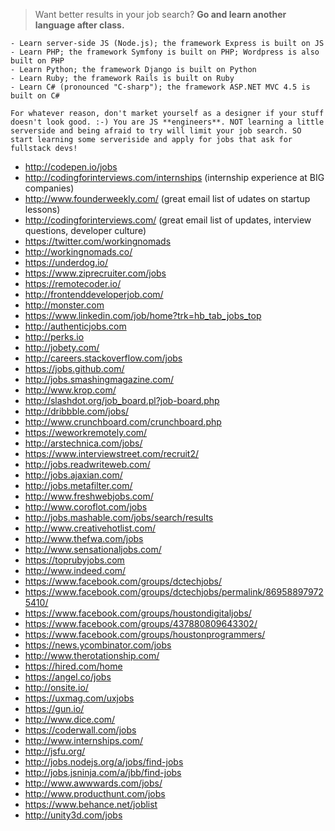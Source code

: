 > Want better results in your job search? **Go and learn another language after class.**

    - Learn server-side JS (Node.js); the framework Express is built on JS
    - Learn PHP; the framework Symfony is built on PHP; Wordpress is also built on PHP
    - Learn Python; the framework Django is built on Python
    - Learn Ruby; the framework Rails is built on Ruby
    - Learn C# (pronounced "C-sharp"); the framework ASP.NET MVC 4.5 is built on C#

    For whatever reason, don't market yourself as a designer if your stuff doesn't look good. :-) You are JS **engineers**. NOT learning a little serverside and being afraid to try will limit your job search. SO start learning some serveriside and apply for jobs that ask for fullstack devs!

- http://codepen.io/jobs
- http://codingforinterviews.com/internships (internship experience at BIG companies)
- http://www.founderweekly.com/ (great email list of udates on startup lessons)
- http://codingforinterviews.com/ (great email list of updates, interview questions, developer culture)
- https://twitter.com/workingnomads
- http://workingnomads.co/
- https://underdog.io/
- https://www.ziprecruiter.com/jobs
- https://remotecoder.io/
- http://frontenddeveloperjob.com/
- http://monster.com
- https://www.linkedin.com/job/home?trk=hb_tab_jobs_top
- http://authenticjobs.com
- http://perks.io
- http://jobety.com/
- http://careers.stackoverflow.com/jobs
- https://jobs.github.com/
- http://jobs.smashingmagazine.com/
- http://www.krop.com/
- http://slashdot.org/job_board.pl?job-board.php
- http://dribbble.com/jobs/
- http://www.crunchboard.com/crunchboard.php
- https://weworkremotely.com/
- http://arstechnica.com/jobs/
- https://www.interviewstreet.com/recruit2/
- http://jobs.readwriteweb.com/
- http://jobs.ajaxian.com/
- http://jobs.metafilter.com/
- http://www.freshwebjobs.com/
- http://www.coroflot.com/jobs
- http://jobs.mashable.com/jobs/search/results
- http://www.creativehotlist.com/
- http://www.thefwa.com/jobs
- http://www.sensationaljobs.com/
- https://toprubyjobs.com
- http://www.indeed.com/
- https://www.facebook.com/groups/dctechjobs/
- https://www.facebook.com/groups/dctechjobs/permalink/869588979725410/
- https://www.facebook.com/groups/houstondigitaljobs/
- https://www.facebook.com/groups/437880809643302/
- https://www.facebook.com/groups/houstonprogrammers/
- https://news.ycombinator.com/jobs
- http://www.therotationship.com/
- https://hired.com/home
- https://angel.co/jobs
- http://onsite.io/
- https://uxmag.com/uxjobs
- https://gun.io/
- http://www.dice.com/
- https://coderwall.com/jobs
- http://www.internships.com/
- http://jsfu.org/
- http://jobs.nodejs.org/a/jobs/find-jobs
- http://jobs.jsninja.com/a/jbb/find-jobs
- http://www.awwwards.com/jobs/
- http://www.producthunt.com/jobs
- https://www.behance.net/joblist
- http://unity3d.com/jobs